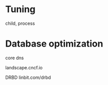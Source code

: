 # Tuning

child, process

# Database optimization

core dns

landscape.cncf.io

DRBD
linbit.com/drbd

